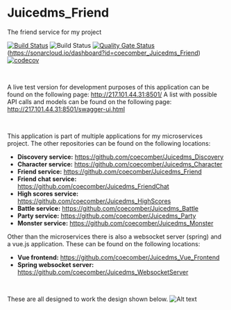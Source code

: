 # Juicedms_Friend
 The friend service for my project


[![Build Status](https://travis-ci.com/coecomber/Juicedms_Friend.svg)](https://travis-ci.com/coecomber/Juicedms_Friend) ![Build Status](https://img.shields.io/docker/cloud/build/coecomber/juicedms_friend) [![Quality Gate Status](https://sonarcloud.io/api/project_badges/measure?project=coecomber_Juicedms_Battle&metric=alert_status)](https://sonarcloud.io/dashboard?id=coecomber_Juicedms_Battle) (https://sonarcloud.io/dashboard?id=coecomber_Juicedms_Friend) [![codecov](https://codecov.io/gh/coecomber/Juicedms_Friend/branch/master/graph/badge.svg)](https://codecov.io/gh/coecomber/Juicedms_Friend)

&nbsp;

A live test version for development purposes of this application can be found on the following page: http://217.101.44.31:8501/
A list with possible API calls and models can be found on the following page: http://217.101.44.31:8501/swagger-ui.html

&nbsp;

This application is part of multiple applications for my microservices project. The other repositories can be found on the following locations:
* **Discovery service:** https://github.com/coecomber/Juicedms_Discovery
* **Character service:** https://github.com/coecomber/Juicedms_Character
* **Friend service:** https://github.com/coecomber/Juicedms_Friend
* **Friend chat service:** https://github.com/coecomber/Juicedms_FriendChat
* **High scores service:** https://github.com/coecomber/Juicedms_HighScores
* **Battle service:** https://github.com/coecomber/Juicedms_Battle
* **Party service:** https://github.com/coecomber/Juicedms_Party
* **Monster service:** https://github.com/coecomber/Juicedms_Monster

Other than the microservices there is also a websocket server (spring) and a vue.js application. These can be found on the following locations:
* **Vue frontend:** https://github.com/coecomber/Juicedms_Vue_Frontend
* **Spring websocket server:** https://github.com/coecomber/Juicedms_WebsocketServer


&nbsp;

These are all designed to work the design shown below.
![Alt text](https://i.gyazo.com/7677acc8c462ca42a40f6f40f0ba4ab0.png "Microservices Design")
